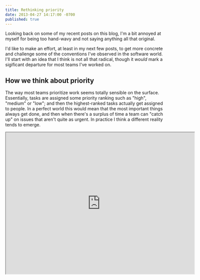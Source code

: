 ```yaml
---
title: Rethinking priority
date: 2013-04-27 14:17:00 -0700
published: true
---
```


Looking back on some of my recent posts on this blog, I'm a bit annoyed at myself for being too hand-wavy and not saying anything all that original.

I'd like to make an effort, at least in my next few posts, to get more concrete and challenge some of the conventions I've observed in the software world. I'll start with an idea that I think is not all that radical, though it *would* mark a sigificant departure for most teams I've worked on.

How we think about priority
---------------------------

The way most teams prioritize work seems totally sensible on the surface. Essentially, tasks are assigned some priority ranking such as "high", "medium" or "low"; and then the highest-ranked tasks actually get assigned to people. In a perfect world this would mean that the most important things always get done, and then when there's a surplus of time a team can "catch up" on issues that aren't quite as urgent. In practice I think a different reality tends to emerge.

<iframe src="http://charter.herokuapp.com/embed/G8G85MQY" style="height: 450px; width: 600px;" />

On projects I've been a part of, inevitably it turns out that the "high-priority" work is the *only* work that gets done. We never seem to run out of high-priority things to do; and so there ends up being **this giant mountain of "low-priority" issues** that, if we're honest with ourselves, will never be tackled. Which would imply that more and more important things keep always coming up.

<iframe src="http://charter.herokuapp.com/embed/K8IUBCNI" style="height: 450px; width: 600px;" />

But either this isn't true, or it shouldn't be.

Other than the fact that it just doesn't seem reasonable that such a curve could actually represent reality, I see two problems here. First, the accumulation of many small bugs over the life of a project brings the quality of the software down, which is a sad state of affairs. Have you ever encountered a bug for the 100th time in some application you use regularly, and suddenly it occurred to you that that bug has been around *forever*? The other problem, which is arguably even worse, is the technical debt that so many low-priority defects represent. Choosing to always plow forward with high-priority items while allowing all these little problems to pile up exerts drag on a team. It becomes harder to make forward progress.

Just as there are two major problems, there are at least two mistakes that lead to this predicament. The first is a classic one that most of us are at least subconsciously already aware of, which is that we get too fixated on *adding features* to software when there are still minor issues to resolve. Quite simply, fixing bugs isn't sexy. And so we move towards buggy, bloated software with too many features instead of high-quality software with just the right features.

The other mistake is more psychological. I can't really prove this, but it's my hypothesis that on strictly priority-based projects our minds come to think of *priority* as *likelihood of actually getting done*. Which makes sense, because the two end up being perfectly correlated. We therefore **tend to over-prioritize new work that we're excited about** out of fear that it just won't get done otherwise. And the cascading effect of this is that bugs we've been meaning to fix and little improvements we've been meaning to make get neglected over and over again.

How we could do it differently
------------------------------

Here's a different approach I would like to try some day. Instead of adopting the mindset that we will always work on high-priority items--logical though that may be in theory--what if we allocated our time **in advance** on a weighted basis, so that high-priority items get the most time but medium- and/or low-priority work gets some time as well? For example, we might say that out of every two weeks (10 working days), "high-priority" work gets 7 days, "medium" work gets 2, and "low" gets 1[^exact-breakdown-of-work].

<iframe src="http://charter.herokuapp.com/embed/NBSU8ZSB" style="height: 450px; width: 600px;" />

Why take this approach? I acknowledge that it seems a bit counterintuitive to *force* work on lower-priority tasks, when there's theoretically more important work to do. But I actually think this would get us closer to an ideal distribution of work than where most of us currently are. Instead of the mildly [ADD](http://en.wikipedia.org/wiki/ADD) pattern of working on whatever seems important right now, and perpetually "forgetting" to do less-urgent work, a fixed allocation would nudge us back in the direction of refactoring, fixing bugs, and actually implementing some of those nice-to-haves we never seem to implement.

More importantly, I think this strategy would allow us to be more honest with ourselves. The truth is that "high-priority" often doesn't really mean high priority: it's a stand-in for *probability of happening* (the psychological mistake I mentioned). Knowing that so-called "low priority" work *is* going to get done--that it *won't* just get swept under the rug--might enable us to make more truthful decisions about what we should be spending the lion's share of our time on.

What do you think?

[^exact-breakdown-of-work]: I'm just throwing these numbers out there. I would expect any team who attempted something like this to revisit the breakdown periodically in the beginning--say, every couple of months--to calibrate and figure out what works best.
